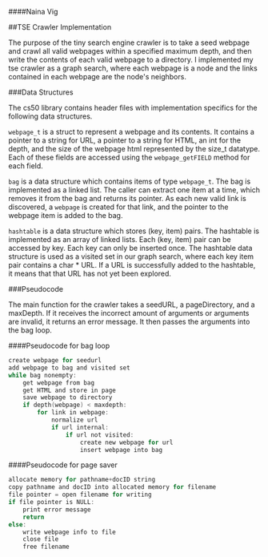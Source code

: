 ####Naina Vig

##TSE Crawler Implementation

The purpose of the tiny search engine crawler is to take a seed webpage and crawl all valid webpages within a specified maximum depth, and then write the contents of each valid webpage to a directory. I implemented my tse crawler as a graph search, where each webpage is a node and the links contained in each webpage are the node's neighbors. 


###Data Structures

The cs50 library contains header files with implementation specifics for the following data structures. 

`webpage_t` is a struct to represent a webpage and its contents. It contains a pointer to a string for URL, a pointer to a string for HTML, an int for the depth, and the size of the webpage html represented by the size_t datatype. Each of these fields are accessed using the `webpage_getFIELD` method for each field. 

`bag` is a data structure which contains items of type `webpage_t`. The bag is implemented as a linked list. The caller can extract one item at a time, which removes it from the bag and returns its pointer. As each new valid link is discovered, a `webpage` is created for that link, and the pointer to the webpage item is added to the bag. 

`hashtable` is a data structure which stores (key, item) pairs. The hashtable is implemented as an array of linked lists. Each (key, item) pair can be accessed by key. Each key can only be inserted once. The hashtable data structure is used as a visited set in our graph search, where each key item pair contains a char * URL. If a URL is successfully added to the hashtable, it means that that URL has not yet been explored. 

###Pseudocode

The main function for the crawler takes a seedURL, a pageDirectory, and a maxDepth. If it receives the incorrect amount of arguments or arguments are invalid, it returns an error message. It then passes the arguments into the bag loop.

####Pseudocode for bag loop
~~~C
create webpage for seedurl
add webpage to bag and visited set
while bag nonempty:
	get webpage from bag
	get HTML and store in page
	save webpage to directory
	if depth(webpage) < maxdepth:
		for link in webpage:
			normalize url
			if url internal:
				if url not visited:
					create new webpage for url
					insert webpage into bag
~~~

####Pseudocode for page saver
~~~C
allocate memory for pathname+docID string
copy pathname and docID into allocated memory for filename
file pointer = open filename for writing
if file pointer is NULL:
	print error message
	return
else:
	write webpage info to file
	close file
	free filename 
~~~





